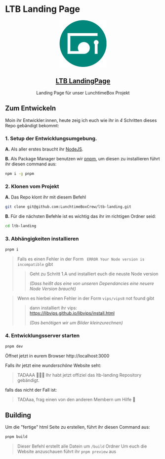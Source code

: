 # LTB Landing Page

<div align="center">

<img src="static/favicon/favicon.svg" width="30%"/>

<a href="https://lunchtimeboxcrew.github.io/ltb-landing/"><h2 align="center">LTB LandingPage</h2></a>

  <p align="center">
    Landing Page für unser LunchtimeBox Projekt
  </p>

</div>

## Zum Entwickeln

Moin ihr Entwickler:innen, heute zeig ich euch wie ihr in _4_ Schritten dieses Repo gebändigt bekommt:

### 1. Setup der Entwicklungsumgebung.

**A.** Als aller erstes braucht ihr [NodeJS](https://nodejs.org/en/).

**B.** Als Package Manager benutzen wir [pnpm](https://pnpm.io/), um diesen zu installieren führt ihr diesen command aus:

```bash
npm i -g pnpm
```

### 2. Klonen vom Projekt

**A.** Das Repo klont ihr mit diesem Befehl

```bash
git clone git@github.com:LunchtimeBoxCrew/ltb-landing.git
```

**B.** Für die nächsten Befehle ist es wichtig das ihr im richtigen Ordner seid:

```bash
cd ltb-landing
```

### 3. Abhängigkeiten installieren

```bash
pnpm i
```

> Falls es einen Fehler in der Form ` ERROR Your Node version is incompatible` gibt
>
> > Geht zu Schritt 1.A und installiert euch die neuste Node version
> >
> > _(Dass heißt das eine von unseren Dependancies eine neuere Node Version braucht)_

> Wenn es hierbei einen Fehler in der Form `vips/vips8` not found gibt
>
> > dann installiert ihr vips:
> > https://libvips.github.io/libvips/install.html
> >
> > _(Das benötigen wir um Bilder kleinzurechnen)_

### 4. Entwicklungsserver starten

```bash
pnpm dev
```

Öffnet jetzt in eurem Browser http://localhost:3000

Falls ihr jetzt eine _wunderschöne_ Website seht:

> TADAAA 🎉🎉🎉 Ihr habt jetzt offiziel das ltb-landing Repository gebändigt.

falls das nicht der Fall ist:

> TADAaa, frag einen von den anderen Membern um Hilfe 🤔

## Building

Um die "fertige" html Seite zu erstellen, führt ihr diesen Command aus:

```bash
pnpm build
```

> Dieser Befehl erstellt alle Datein um `/build` Ordner
> Um euch die Website anzuschauen führt ihr `pnpm preview` aus

